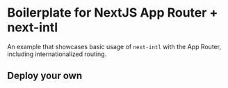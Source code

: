 # Boilerplate for NextJS App Router + next-intl

An example that showcases basic usage of `next-intl` with the App Router, including internationalized routing.

## Deploy your own
